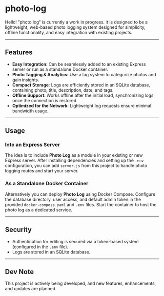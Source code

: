 # photo-log
Hello! "photo log" is currently a work in progress. 
It is designed to be a lightweight, web-based photo logging system designed for simplicity, offline functionality, and easy integration with existing projects.

--- 

## Features
- **Easy Integration**: Can be seamlessly added to an existing Express server or run as a standalone Docker container.
- **Photo Tagging & Analytics**: Use a tag system to categorize photos and gain insights.
- **Compact Storage**: Logs are efficiently stored in an SQLite database, containing photo, title, description, date, and tags.
- **Offline Support**: Works offline after the initial load, synchronizing logs once the connection is restored.
- **Optimized for the Network**: Lightweight log requests ensure minimal bandwidth usage.

---

## Usage

### Into an Express Server
The idea is to include **Photo Log** as a module in your existing or new Express server. After installing dependencies and setting up the `.env` configuration, you can add `server.js` from this project to handle photo logging routes and start your server.

### As a Standalone Docker Container
Alternatively you can deploy **Photo Log** using Docker Compose. Configure the database directory, user access, and default admin token in the provided `docker-compose.yaml` and `.env` files. Start the container to host the photo log as a dedicated service.

---

## Security
- Authentication for editing is secured via a token-based system (configured in the `.env` file).
- Logs are stored in an SQLite database.

---

## Dev Note
This project is actively being developed, and new features, enhancements, and updates are planned.
